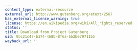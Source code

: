 ```yaml
---
content_type: external-resource
external_url: http://www.gutenberg.org/etext/2587
has_external_license_warning: true
license: https://en.wikipedia.org/wiki/All_rights_reserved
status: ''
title: Download from Project Gutenberg
uid: 9bc21c47-b174-4b8b-8f6a-bb2be79711b5
wayback_url: ''
---
```

